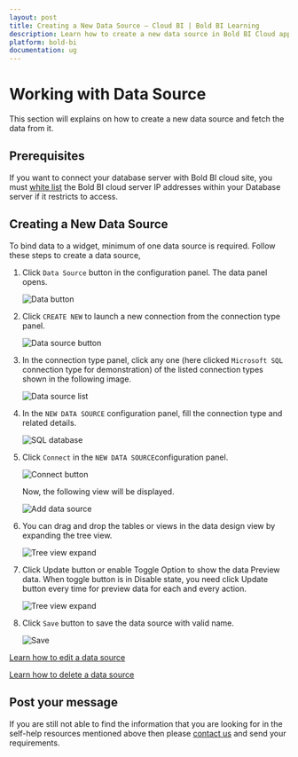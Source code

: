 ```yaml
---
layout: post
title: Creating a New Data Source – Cloud BI | Bold BI Learning
description: Learn how to create a new data source in Bold BI Cloud application to bind data with widgets in dashboard.
platform: bold-bi
documentation: ug
---
```

# Working with Data Source

This section will explains on how to create a new data source and fetch the data from it.

## Prerequisites

If you want to connect your database server with Bold BI cloud site, you must [white list](/cloud-bi/working-with-data-source/white-list-ip-address-bold-bi-cloud/) the Bold BI cloud server IP addresses within your Database server if it restricts to access.


## Creating a New Data Source

To bind data to a widget, minimum of one data source is required.  Follow these steps to create a data source,

1. Click `Data Source` button in the configuration panel. The data panel opens.

   ![Data button](/static/assets/cloud/working-with-datasource/images/databutton.png)

2. Click `CREATE NEW` to launch a new connection from the connection type panel.

   ![Data source button](/static/assets/cloud/working-with-datasource/images/datasourcebutton.png)

3. In the connection type panel, click any one (here clicked `Microsoft SQL` connection type for demonstration) of the listed connection types shown in the following image.

   ![Data source list](/static/assets/cloud/working-with-datasource/images/datasourcelist.png)

4. In the `NEW DATA SOURCE` configuration panel, fill the connection type and related details.

   ![SQL database](/static/assets/cloud/working-with-datasource/images/sqldatabase.png)

5. Click `Connect` in the `NEW DATA SOURCE`configuration panel.

   ![Connect button](/static/assets/cloud/working-with-datasource/images/Connectbutton.png)
   
   Now, the following view will be displayed.
   
   ![Add data source](/static/assets/cloud/working-with-datasource/images/addeddatasource.png)

6. You can drag and drop the tables or views in the data design view by expanding the tree view.

   ![Tree view expand](/static/assets/cloud/working-with-datasource/images/treeviewexpand.png)

7. Click Update button or enable Toggle Option to show the data Preview data. When toggle button is in Disable state, you need click Update button every time for preview data for each and every action.

    ![Tree view expand](/static/assets/cloud/working-with-datasource/images/toggleoption.png)

8. Click `Save` button to save the data source with valid name.

   ![Save](/static/assets/cloud/working-with-datasource/images/finishbutton.png)

 [Learn how to edit a data source](/cloud-bi/working-with-data-source/editing-a-data-source/)

 [Learn how to delete a data source](/cloud-bi/working-with-data-source/deleting-a-data-source/)

## Post your message
If you are still not able to find the information that you are looking for in the self-help resources mentioned above then please [contact us](https://www.boldbi.com/contact) and send your requirements.